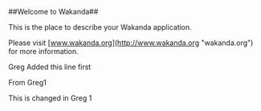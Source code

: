 ##Welcome to Wakanda##

This is the place to describe your Wakanda application.

Please visit [www.wakanda.org](http://www.wakanda.org "wakanda.org") for more information.


Greg Added this line first

From Greg1


This is changed in Greg 1